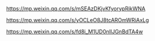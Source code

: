 https://mp.weixin.qq.com/s/mSEAzDKjvKfyorypRikWNA

https://mp.weixin.qq.com/s/yOCLeO8J8tcAROmWRiAxLg

https://mp.weixin.qq.com/s/fd8i_M1UD0nIlJGnBdTA4w